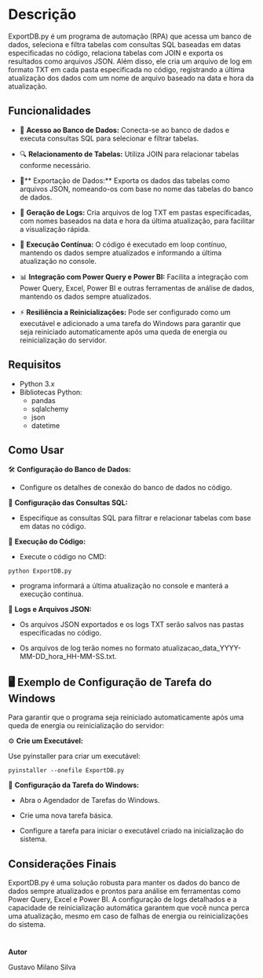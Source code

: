 # Descrição

ExportDB.py é um programa de automação (RPA) que acessa um banco de dados, seleciona e filtra tabelas com consultas SQL baseadas em datas especificadas no código, relaciona tabelas com JOIN e exporta os resultados como arquivos JSON. Além disso, ele cria um arquivo de log em formato TXT em cada pasta especificada no código, registrando a última atualização dos dados com um nome de arquivo baseado na data e hora da atualização.

## Funcionalidades
- 🔗 **Acesso ao Banco de Dados:** Conecta-se ao banco de dados e executa consultas SQL para selecionar e filtrar tabelas.

- 🔍 **Relacionamento de Tabelas:** Utiliza JOIN para relacionar tabelas conforme necessário.

- 💾** Exportação de Dados:** Exporta os dados das tabelas como arquivos JSON, nomeando-os com base no nome das tabelas do banco de dados.

- 📝 **Geração de Logs:** Cria arquivos de log TXT em pastas especificadas, com nomes baseados na data e hora da última atualização, para facilitar a visualização rápida.

- 🔄 **Execução Contínua:** O código é executado em loop contínuo, mantendo os dados sempre atualizados e informando a última atualização no console.

- 📊 **Integração com Power Query e Power BI:** Facilita a integração com Power Query, Excel, Power BI e outras ferramentas de análise de dados, mantendo os dados sempre atualizados.

- ⚡ **Resiliência a Reinicializações:** Pode ser configurado como um executável e adicionado a uma tarefa do Windows para garantir que seja reiniciado automaticamente após uma queda de energia ou reinicialização do servidor.

## Requisitos
- Python 3.x
- Bibliotecas Python:
    - pandas
    - sqlalchemy
    - json
    - datetime

## Como Usar
🛠️ **Configuração do Banco de Dados:**
- Configure os detalhes de conexão do banco de dados no código.

🔧 **Configuração das Consultas SQL:**
- Especifique as consultas SQL para filtrar e relacionar tabelas com base em datas no código.

🚀 **Execução do Código:**

- Execute o código no CMD:
 
 ```
 python ExportDB.py
 ```
-  programa informará a última atualização no console e manterá a execução contínua.

📂 **Logs e Arquivos JSON:**

- Os arquivos JSON exportados e os logs TXT serão salvos nas pastas especificadas no código.

- Os arquivos de log terão nomes no formato atualizacao_data_YYYY-MM-DD_hora_HH-MM-SS.txt.

## 🖥️ Exemplo de Configuração de Tarefa do Windows
Para garantir que o programa seja reiniciado automaticamente após uma queda de energia ou reinicialização do servidor:

⚙️ **Crie um Executável:**

Use pyinstaller para criar um executável:

```
pyinstaller --onefile ExportDB.py
```

📅 **Configuração da Tarefa do Windows:**

- Abra o Agendador de Tarefas do Windows.

- Crie uma nova tarefa básica.

- Configure a tarefa para iniciar o executável criado na inicialização do sistema.

## Considerações Finais
ExportDB.py é uma solução robusta para manter os dados do banco de dados sempre atualizados e prontos para análise em ferramentas como Power Query, Excel e Power BI. A configuração de logs detalhados e a capacidade de reinicialização automática garantem que você nunca perca uma atualização, mesmo em caso de falhas de energia ou reinicializações do sistema.
#

**Autor**

Gustavo Milano Silva